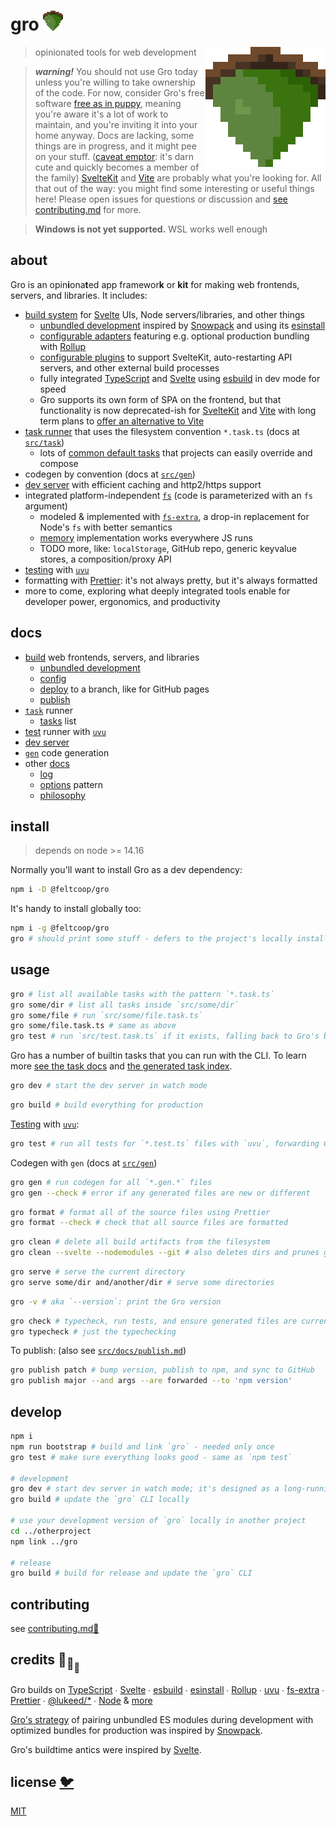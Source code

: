 # gro <img src="src/client/favicon.png" width="32" height="32">

<img src="src/client/favicon.png" align="right" width="192" height="192">

> opinionated tools for web development

> **_warning!_** You should not use Gro today
> unless you're willing to take ownership of the code.
> For now, consider Gro's free software
> [free as in puppy](https://twitter.com/GalaxyKate/status/1371159136684105728),
> meaning you're aware it's a lot of work to maintain,
> and you're inviting it into your home anyway.
> Docs are lacking, some things are in progress, and it might pee on your stuff.
> ([caveat emptor](https://en.wikipedia.org/wiki/Caveat_emptor):
> it's darn cute and quickly becomes a member of the family)
> [SvelteKit](https://github.com/sveltejs/kit) and [Vite](https://github.com/vitejs/vite)
> are probably what you're looking for.
> All that out of the way: you might find some interesting or useful things here!
> Please open issues for questions or discussion
> and [see contributing.md](contributing.md) for more.

> **Windows is not yet supported.** WSL works well enough

## about

Gro is an opin**i**ona**t**ed app framewor**k** or **kit**
for making web frontends, servers, and libraries.
It includes:

- [build system](/src/docs/build.md)
  for [Svelte](https://github.com/sveltejs/svelte) UIs, Node servers/libraries, and other things
  - [unbundled development](/src/docs/dev.md)
    inspired by [Snowpack](https://github.com/pikapkg/snowpack) and using its
    [esinstall](https://github.com/snowpackjs/snowpack/tree/main/esinstall)
  - [configurable adapters](/src/docs/adapt.md) featuring e.g.
    optional production bundling with [Rollup](https://github.com/rollup/rollup)
  - [configurable plugins](/src/docs/plugin.md) to support SvelteKit,
    auto-restarting API servers, and other external build processes
  - fully integrated [TypeScript](https://github.com/microsoft/typescript)
    and [Svelte](https://github.com/sveltejs/svelte)
    using [esbuild](https://github.com/evanw/esbuild) in dev mode for speed
  - Gro supports its own form of SPA on the frontend,
    but that functionality is now deprecated-ish for
    [SvelteKit](https://github.com/sveltejs/kit) and [Vite](https://github.com/vitejs/vite)
    with long term plans to
    [offer an alternative to Vite](https://github.com/feltcoop/gro/issues/106)
- [task runner](/src/task) that uses the filesystem convention `*.task.ts`
  (docs at [`src/task`](/src/task))
  - lots of [common default tasks](/src/docs/tasks.md) that projects can easily override and compose
- codegen by convention (docs at [`src/gen`](/src/gen))
- [dev server](/src/server/README.md) with efficient caching and http2/https support
- integrated platform-independent [`fs`](/src/fs/filesystem.ts)
  (code is parameterized with an `fs` argument)
  - modeled & implemented with [`fs-extra`](https://github.com/jprichardson/node-fs-extra),
    a drop-in replacement for Node's `fs` with better semantics
  - [memory](/src/fs/memory.ts) implementation works everywhere JS runs
  - TODO more, like: `localStorage`, GitHub repo, generic keyvalue stores, a composition/proxy API
- [testing](/src/docs/test.md) with [`uvu`](https://github.com/lukeed/uvu)
- formatting with [Prettier](https://github.com/prettier/prettier):
  it's not always pretty, but it's always formatted
- more to come, exploring what deeply integrated tools enable
  for developer power, ergonomics, and productivity

## docs

- [build](/src/docs/build.md) web frontends, servers, and libraries
  - [unbundled development](/src/docs/dev.md)
  - [config](/src/docs/config.md)
  - [deploy](/src/docs/deploy.md) to a branch, like for GitHub pages
  - [publish](/src/docs/publish.md)
- [`task`](/src/task#readme) runner
  - [tasks](/src/docs/tasks.md) list
- [test](/src/docs/test.md) runner with [`uvu`](https://github.com/lukeed/uvu)
- [dev server](/src/server#readme)
- [`gen`](/src/gen) code generation
- other [docs](/src/docs#readme)
  - [log](/src/docs/log.md)
  - [options](/src/docs/options.md) pattern
  - [philosophy](/src/docs/philosophy.md)

## install

> depends on node >= 14.16

Normally you'll want to install Gro as a dev dependency:

```bash
npm i -D @feltcoop/gro
```

It's handy to install globally too:

```bash
npm i -g @feltcoop/gro
gro # should print some stuff - defers to the project's locally installed version of Gro
```

## usage

```bash
gro # list all available tasks with the pattern `*.task.ts`
gro some/dir # list all tasks inside `src/some/dir`
gro some/file # run `src/some/file.task.ts`
gro some/file.task.ts # same as above
gro test # run `src/test.task.ts` if it exists, falling back to Gro's builtin
```

Gro has a number of builtin tasks that you can run with the CLI.
To learn more [see the task docs](/src/task)
and [the generated task index](/src/docs/tasks.md).

```bash
gro dev # start the dev server in watch mode
```

```bash
gro build # build everything for production
```

[Testing](/src/docs/test.md) with [`uvu`](https://github.com/lukeed/uvu):

```bash
gro test # run all tests for `*.test.ts` files with `uvu`, forwarding CLI args
```

Codegen with `gen` (docs at [`src/gen`](/src/gen))

```bash
gro gen # run codegen for all `*.gen.*` files
gro gen --check # error if any generated files are new or different
```

```bash
gro format # format all of the source files using Prettier
gro format --check # check that all source files are formatted
```

```bash
gro clean # delete all build artifacts from the filesystem
gro clean --svelte --nodemodules --git # also deletes dirs and prunes git branches
```

```bash
gro serve # serve the current directory
gro serve some/dir and/another/dir # serve some directories
```

```bash
gro -v # aka `--version`: print the Gro version
```

```bash
gro check # typecheck, run tests, and ensure generated files are current
gro typecheck # just the typechecking
```

To publish: (also see [`src/docs/publish.md`](/src/docs/publish.md))

```bash
gro publish patch # bump version, publish to npm, and sync to GitHub
gro publish major --and args --are forwarded --to 'npm version'
```

## develop

```bash
npm i
npm run bootstrap # build and link `gro` - needed only once
gro test # make sure everything looks good - same as `npm test`

# development
gro dev # start dev server in watch mode; it's designed as a long-running process
gro build # update the `gro` CLI locally

# use your development version of `gro` locally in another project
cd ../otherproject
npm link ../gro

# release
gro build # build for release and update the `gro` CLI
```

## contributing

see [contributing.md🌄](./contributing.md)

## credits 🐢<sub>🐢</sub><sub><sub>🐢</sub></sub>

Gro builds on
[TypeScript](https://github.com/microsoft/TypeScript) ∙
[Svelte](https://github.com/sveltejs/svelte) ∙
[esbuild](https://github.com/evanw/esbuild) ∙
[esinstall](https://github.com/snowpackjs/snowpack/tree/main/esinstall) ∙
[Rollup](https://github.com/rollup/rollup) ∙
[uvu](https://github.com/lukeed/uvu) ∙
[fs-extra](https://github.com/jprichardson/node-fs-extra) ∙
[Prettier](https://github.com/prettier/prettier) ∙
[@lukeed\/\*](https://github.com/lukeed) ∙
[Node](https://nodejs.org) & [more](package.json)

[Gro's strategy](/src/docs/dev.md) of pairing unbundled ES modules during development
with optimized bundles for production
was inspired by [Snowpack](https://github.com/pikapkg/snowpack).

Gro's buildtime antics were inspired by [Svelte](https://github.com/sveltejs/svelte).

## license [🐦](https://en.wikipedia.org/wiki/Free_and_open-source_software)

[MIT](LICENSE)
